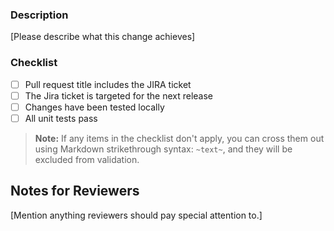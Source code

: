### Description

[Please describe what this change achieves]

### Checklist

- [ ] Pull request title includes the JIRA ticket
- [ ] The Jira ticket is targeted for the next release
- [ ] Changes have been tested locally
- [ ] All unit tests pass

> **Note:**
> If any items in the checklist don't apply, you can cross them out using Markdown strikethrough syntax: `~text~`, and they will be excluded from validation.

## Notes for Reviewers

[Mention anything reviewers should pay special attention to.]
